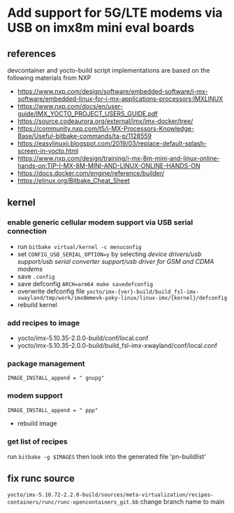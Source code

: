 # Add support for 5G/LTE modems via USB on imx8m mini eval boards

## references 
devcontainer and yocto-build script implementations are based on the following materials from NXP
* https://www.nxp.com/design/software/embedded-software/i-mx-software/embedded-linux-for-i-mx-applications-processors:IMXLINUX
* https://www.nxp.com/docs/en/user-guide/IMX_YOCTO_PROJECT_USERS_GUIDE.pdf
* https://source.codeaurora.org/external/imx/imx-docker/tree/
* https://community.nxp.com/t5/i-MX-Processors-Knowledge-Base/Useful-bitbake-commands/ta-p/1128559
* https://easylinuxji.blogspot.com/2019/03/replace-default-splash-screen-in-yocto.html
* https://www.nxp.com/design/training/i-mx-8m-mini-and-linux-online-hands-on:TIP-I-MX-8M-MINI-AND-LINUX-ONLINE-HANDS-ON
* https://docs.docker.com/engine/reference/builder/
* https://elinux.org/Bitbake_Cheat_Sheet

## kernel

### enable generic cellular modem support via USB serial connection
* run `bitbake virtual/kernel -c menuconfig`
* set `CONFIG_USB_SERIAL_OPTION=y` by selecting *device drivers/usb support/usb serial converter support/usb driver for GSM and CDMA modems*
* save `.config`
* save defconfig `ARCH=arm64 make savedefconfig`
* overwrite defconfig file `yocto/imx-{ver}-build/build_fsl-imx-xwayland/tmp/work/imx8mmevk-poky-linux/linux-imx/{kernel}/defconfig` 
* rebuild kernel

### add recipes to image
* yocto/imx-5.10.35-2.0.0-build/conf/local.conf
* yocto/imx-5.10.35-2.0.0-build/build_fsl-imx-xwayland/conf/local.conf

### package management
`IMAGE_INSTALL_append = " gnupg"`

### modem support
`IMAGE_INSTALL_append = " ppp"`
* rebuild image

### get list of recipes
run `bitbake -g $IMAGES` then look into the generated file 'pn-buildlist'

## fix runc source 
`yocto/imx-5.10.72-2.2.0-build/sources/meta-virtualization/recipes-containers/runc/runc-opencontainers_git.bb`
change branch name to main
